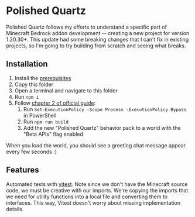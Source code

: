 # Polished Quartz

Polished Quartz follows my efforts to understand a specific part of Minecraft Bedrock addon development -- creating a new project for version 1.20.30+. This update had some breaking changes that I can't fix in existing projects, so I'm going to try building from scratch and seeing what breaks.

## Installation

1. Install the [prerequisites](https://learn.microsoft.com/en-us/minecraft/creator/documents/scriptinggettingstarted#prerequisites)
1. Copy this folder
1. Open a terminal and navigate to this folder
1. Run `npm i`
1. Follow [chapter 2 of official guide](https://learn.microsoft.com/en-us/minecraft/creator/documents/scriptinggettingstarted#chapter-2-lets-test-the-parts-of-our-project):
   1. Run `Set-ExecutionPolicy -Scope Process -ExecutionPolicy Bypass` in PowerShell
   1. Run `npm run build`
   1. Add the new "Polished Quartz" behavior pack to a world with the "Beta APIs" flag enabled

When you load the world, you should see a greeting chat message appear every few seconds :)

## Features

Automated tests with [vitest](https://vitest.dev/). Note since we don't have the Minecraft source code, we must be creative with our imports. We're copying the imports that we need for utility functions into a local file and converting them to interfaces. This way, Vitest doesn't worry about missing implementation details.
